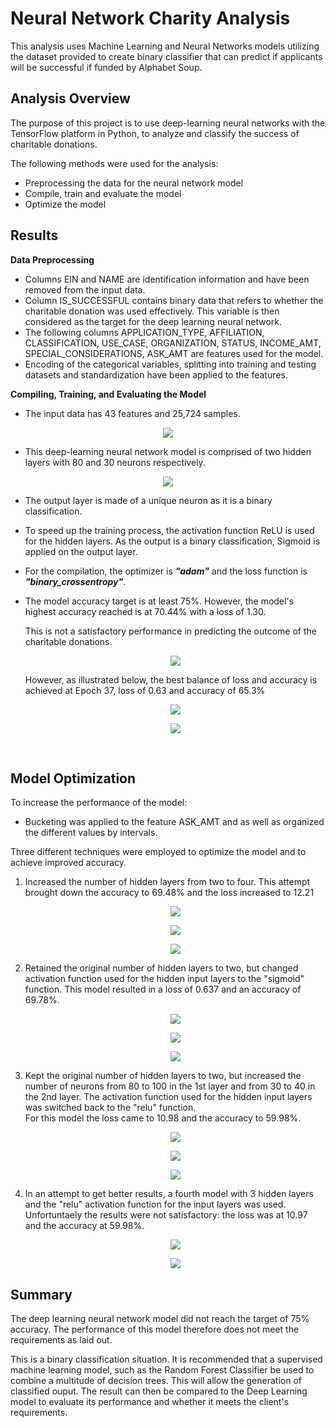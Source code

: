 # Neural Network Charity Analysis

This analysis uses Machine Learning and Neural Networks models utilizing the dataset provided to create binary classifier that can predict if applicants will be successful if funded by Alphabet Soup.

## Analysis Overview

The purpose of this project is to use deep-learning neural networks with the TensorFlow platform in Python, to analyze and classify the success of charitable donations.

The following methods were used for the analysis:

- Preprocessing the data for the neural network model
- Compile, train and evaluate the model
- Optimize the model

## Results

**Data Preprocessing**

- Columns EIN and NAME are identification information and have been removed from the input data.
- Column IS_SUCCESSFUL contains binary data that refers to whether the charitable donation was used effectively. This variable is then considered as the target for the deep learning neural network.
- The following columns APPLICATION_TYPE, AFFILIATION, CLASSIFICATION, USE_CASE, ORGANIZATION, STATUS, INCOME_AMT, SPECIAL_CONSIDERATIONS, ASK_AMT are features used for the model.
- Encoding of the categorical variables, splitting into training and testing datasets and standardization have been applied to the features.

**Compiling, Training, and Evaluating the Model**


- The input data has 43 features and 25,724 samples.

<p align="center">
<image src="https://user-images.githubusercontent.com/82583576/131258310-e521342e-4bbb-4c34-8368-cafad16a63f6.png"
</p>

- This deep-learning neural network model is comprised of two hidden layers with 80 and 30 neurons respectively.
  
 <p align="center"> 
 <image src="https://user-images.githubusercontent.com/82583576/131258458-dc2a889a-85ed-4d38-b6f3-4b4f198487a8.png"
 </p>
 
  
  
- The output layer is made of a unique neuron as it is a binary classification.
- To speed up the training process, the activation function ReLU is used for the hidden layers. As the output is a binary classification, Sigmoid is applied on the output layer.
- For the compilation, the optimizer is ***"adam"*** and the loss function is ***"binary_crossentropy"***.
- The model accuracy target is at least 75%. 
  However, the model's highest accuracy reached is at 70.44% with a loss of 1.30.
   
  This is not a satisfactory performance in predicting the outcome of the charitable donations.
 
  <p align="center"> 
  <image src="https://user-images.githubusercontent.com/82583576/131259434-fe4d491e-a632-4fa0-876a-18a6be29a856.png"
  </p>
    
    
  However, as illustrated below, the best balance of loss and accuracy is achieved at Epoch 37, loss of 0.63 and accuracy of 65.3%  
  <p align="center">
  <image src="https://user-images.githubusercontent.com/82583576/131259537-96cea073-17ea-4383-9b21-d56fac228601.png"
  </p>            

  <p align="center">  
  <image src="https://user-images.githubusercontent.com/82583576/131259618-b0198b60-2a6e-4680-b0d4-569133c58ce6.png"
  </p>
<br>
    
## Model Optimization

To increase the performance of the model:

- Bucketing was applied to the feature ASK_AMT and as well as organized the different values by intervals.
    
Three different techniques were employed to optimize the model and to achieve improved accuracy.

1.  Increased the number of hidden layers from two to four.
    This attempt brought down the accuracy to 69.48% and the loss increased to 12.21
    
    <p align="center">
    <image src="https://user-images.githubusercontent.com/82583576/131260720-1bd39988-38ed-4fb7-afb6-48a33ae2f7d2.png">
    </p>
      
    <p align="center">  
    <image src="https://user-images.githubusercontent.com/82583576/131260788-aab79746-76b0-4503-b789-4fe084fbd770.png">
    </p>
      
    <p align="center">  
    <image src="https://user-images.githubusercontent.com/82583576/131260835-c76ffc01-b6cf-4348-b766-00f8064fb618.png">
    </p>
     
    
2.  Retained the original number of hidden layers to two, but changed activation function used for the hidden input layers to the "sigmoid" function.
    This model resulted in a loss of 0.637 and an accuracy of 69.78%.
      
    <p align="center">
    <image src="https://user-images.githubusercontent.com/82583576/131261078-b64bc3f9-7c56-49fc-9e2a-0e6b0d6e9500.png"
    </p>
    
    <p align="center">  
    <image src="https://user-images.githubusercontent.com/82583576/131261122-5239d422-383b-4099-8964-dd566323165c.png"
    </p>
      
    <p align="center">
    <image src="https://user-images.githubusercontent.com/82583576/131261196-9114d89f-6009-41b0-ac1f-af070eb59cf7.png"
    </p>  
    
3.  Kept the original number of hidden layers to two, but increased the number of neurons from 80 to 100 in the 1st layer and from 30 to 40 in the 2nd layer. The activation function used for the hidden input layers was switched back to the "relu" function.  
      For this model the loss came to 10.98 and the accuracy to 59.98%.
    
      <p align="center">
      <image src="https://user-images.githubusercontent.com/82583576/131261335-03af4473-e2fa-418a-9b10-fd182471b8ef.png"
      </p>
      
      <p align="center">  
      <image src="https://user-images.githubusercontent.com/82583576/131261359-46508d8f-dc23-4516-a7d1-335d0c298854.png"
      </p>
             
      <p align="center">       
      <image src="https://user-images.githubusercontent.com/82583576/131261384-961bc799-9d10-4a61-b11c-5a9564598b67.png"
      </p>
      
 4. In an attempt to get better results, a fourth model with 3 hidden layers and the "relu" activation function for the input layers was used.
    Unfortuntaely the results were not satisfactory: the loss was at 10.97 and the accuracy at 59.98%.
        
        
      <p align="center">  
      <image src="https://user-images.githubusercontent.com/82583576/131281069-eff41955-1e2f-4485-ba57-66b12b076253.png"
      </p>
        
      <p align="center">  
      <image src="https://user-images.githubusercontent.com/82583576/131281239-a2cfba77-f798-4a2c-9c69-38508699ef91.png"
      </p>
        
        
        

## Summary

The deep learning neural network model did not reach the target of 75% accuracy. The performance of this model therefore does not meet the requirements as laid out.

This is a binary classification situation. It is recommended that a supervised machine learning model, such as the Random Forest Classifier be used to combine a multitude of decision trees. This will allow the generation of classified ouput. The result can then be compared to the Deep Learning model to evaluate its performance and whether it meets the client's requirements.
        
       
       
